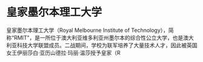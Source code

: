 # 皇家墨尔本理工大学

皇家墨尔本理工大学（Royal Melbourne Institute of Technology），简称“RMIT”，是一所位于澳大利亚维多利亚州墨尔本的综合性公立大学，也是澳大利亚科技大学联盟成员。二战期间，学校为联军培养了大量技术人才，因此被英国女王伊丽莎白·亚历山德拉·玛丽·温莎授予皇家（R
